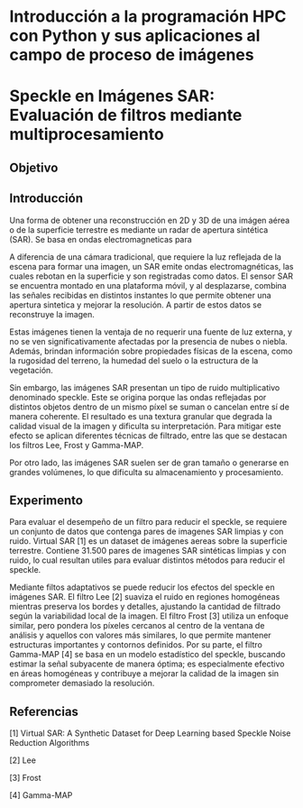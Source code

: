 #  Introducción a la programación HPC con Python y sus aplicaciones al campo de proceso de imágenes

# **Speckle en Imágenes SAR: Evaluación de filtros mediante multiprocesamiento** 

## Objetivo 

## Introducción
Una forma de obtener una reconstrucción en 2D y 3D de una imágen aérea o de la superficie terrestre es mediante un radar de apertura sintética (SAR). Se basa en ondas electromagneticas para 

A diferencia de una cámara tradicional, que requiere la luz reflejada de la escena para formar una imagen, un SAR emite ondas electromagnéticas, las cuales rebotan en la superficie y son registradas como datos. El sensor SAR se encuentra montado en una plataforma móvil, y al desplazarse, combina las señales recibidas en distintos instantes lo que permite obtener una apertura sintetica y mejorar la resolución. A partir de estos datos se reconstruye la imagen.

Estas imágenes tienen la ventaja de no requerir una fuente de luz externa, y no se ven significativamente afectadas por la presencia de nubes o niebla. Además, brindan información sobre propiedades físicas de la escena, como la rugosidad del terreno, la humedad del suelo o la estructura de la vegetación.

Sin embargo, las imágenes SAR presentan un tipo de ruido multiplicativo denominado speckle. Este se origina porque las ondas reflejadas por distintos objetos dentro de un mismo píxel se suman o cancelan entre sí de manera coherente. El resultado es una textura granular que degrada la calidad visual de la imagen y dificulta su interpretación. Para mitigar este efecto se aplican diferentes técnicas de filtrado, entre las que se destacan los filtros Lee, Frost y Gamma-MAP.

Por otro lado, las imágenes SAR suelen ser de gran tamaño o generarse en grandes volúmenes, lo que dificulta su almacenamiento y procesamiento. 

## Experimento

Para evaluar el desempeño de un filtro para reducir el speckle, se requiere un conjunto de datos que contenga pares de imagenes SAR limpias y con ruido. Virtual SAR [1] es un dataset de imágenes aereas sobre la superficie terrestre. Contiene 31.500 pares de imagenes SAR sintéticas limpias y con ruido, lo cual resultan utiles para evaluar distintos métodos para reducir el speckle. 

Mediante filtos adaptativos se puede reducir los efectos del speckle en imágenes SAR. El filtro Lee [2] suaviza el ruido en regiones homogéneas mientras preserva los bordes y detalles, ajustando la cantidad de filtrado según la variabilidad local de la imagen. El filtro Frost [3] utiliza un enfoque similar, pero pondera los píxeles cercanos al centro de la ventana de análisis y aquellos con valores más similares, lo que permite mantener estructuras importantes y contornos definidos. Por su parte, el filtro Gamma-MAP [4] se basa en un modelo estadístico del speckle, buscando estimar la señal subyacente de manera óptima; es especialmente efectivo en áreas homogéneas y contribuye a mejorar la calidad de la imagen sin comprometer demasiado la resolución.




## Referencias
[1] Virtual SAR: A Synthetic Dataset for  Deep Learning based Speckle Noise Reduction  Algorithms

[2] Lee

[3] Frost

[4] Gamma-MAP

